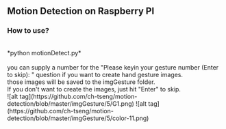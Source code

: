 Motion Detection on Raspberry PI<br />
---
### How to use? <br />
<br />
*python motionDetect.py* 
<br /><br />
you can supply a number for the "Please keyin your gesture number (Enter to skip): " question if you want to create hand gesture images. <br />
those images will be saved to the imgGesture folder. <br />
If you don't want to create the images, just hit "Enter" to skip. <br />
![alt tag](https://github.com/ch-tseng/motion-detection/blob/master/imgGesture/5/G1.png)
![alt tag](https://github.com/ch-tseng/motion-detection/blob/master/imgGesture/5/color-11.png)
